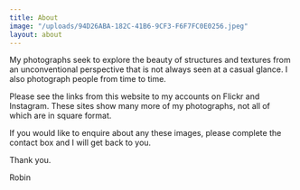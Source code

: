 ```yaml
---
title: About
image: "/uploads/94D26ABA-182C-41B6-9CF3-F6F7FC0E0256.jpeg"
layout: about
---
```


My photographs seek to explore the beauty of structures and textures from an unconventional perspective that is not always seen at a casual glance.  I also photograph people from time to time.  

Please see the links from this website to my accounts on Flickr and Instagram.  These sites show many more of my photographs, not all of which are in square format.

If you would like to enquire about any these images, please complete the contact box and I will get back to you.

Thank you.

Robin
